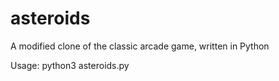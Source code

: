 # asteroids
 A modified clone of the classic arcade game, written in Python

 Usage: python3 asteroids.py